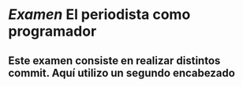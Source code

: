 # *Examen* El periodista como programador
## Este examen consiste en realizar distintos commit. Aquí utilizo un segundo encabezado
